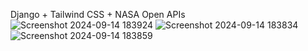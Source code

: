 ﻿Django + Tailwind CSS + NASA Open APIs
![Screenshot 2024-09-14 183924](https://github.com/user-attachments/assets/32898c62-180f-473c-bb8e-6768bbfefda3)
![Screenshot 2024-09-14 183834](https://github.com/user-attachments/assets/5a9e90cc-b09b-4b6d-811d-da2de2f5d209)
![Screenshot 2024-09-14 183859](https://github.com/user-attachments/assets/f0d8fec8-641d-470f-8543-eb0e93c0f676)
